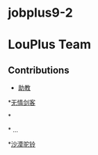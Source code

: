 # jobplus9-2

# LouPlus Team

## Contributions

* [助教]()

*[无情剑客](https://github.com/zaq19970105)

*[]()

*[]()
...

*[沙漠驼铃](https://github.com/qingcaihome)
